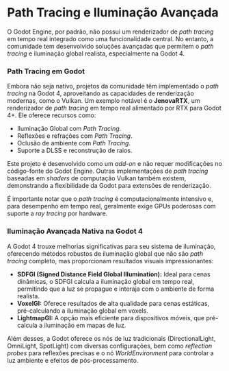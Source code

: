 # Path Tracing e Iluminação Avançada

O Godot Engine, por padrão, não possui um renderizador de *path tracing* em tempo real integrado como uma funcionalidade central. No entanto, a comunidade tem desenvolvido soluções avançadas que permitem o *path tracing* e iluminação global realista, especialmente na Godot 4.

### Path Tracing em Godot

Embora não seja nativo, projetos da comunidade têm implementado o *path tracing* na Godot 4, aproveitando as capacidades de renderização modernas, como o Vulkan. Um exemplo notável é o **JenovaRTX**, um renderizador de *path tracing* em tempo real alimentado por RTX para Godot 4+. Ele oferece recursos como:

*   Iluminação Global com *Path Tracing*.
*   Reflexões e refrações com *Path Tracing*.
*   Oclusão de ambiente com *Path Tracing*.
*   Suporte a DLSS e reconstrução de raios.

Este projeto é desenvolvido como um *add-on* e não requer modificações no código-fonte do Godot Engine. Outras implementações de *path tracing* baseadas em *shaders* de computação Vulkan também existem, demonstrando a flexibilidade da Godot para extensões de renderização.

É importante notar que o *path tracing* é computacionalmente intensivo e, para desempenho em tempo real, geralmente exige GPUs poderosas com suporte a *ray tracing* por hardware.

### Iluminação Avançada Nativa na Godot 4

A Godot 4 trouxe melhorias significativas para seu sistema de iluminação, oferecendo métodos robustos de iluminação global que não são *path tracing* completo, mas proporcionam resultados visuais impressionantes:

*   **SDFGI (Signed Distance Field Global Illumination):** Ideal para cenas dinâmicas, o SDFGI calcula a iluminação global em tempo real, permitindo que a luz se propague e interaja com o ambiente de forma realista.
*   **VoxelGI:** Oferece resultados de alta qualidade para cenas estáticas, pré-calculando a iluminação global em voxels.
*   **LightmapGI:** A opção mais eficiente para dispositivos móveis, que pré-calcula a iluminação em mapas de luz.

Além desses, a Godot oferece os nós de luz tradicionais (DirectionalLight, OmniLight, SpotLight) com diversas configurações, bem como *reflection probes* para reflexões precisas e o nó *WorldEnvironment* para controlar a luz ambiente e efeitos de pós-processamento.

